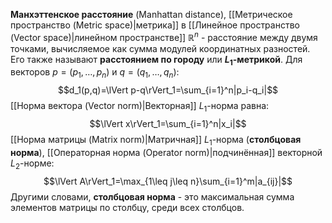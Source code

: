 **Манхэттенское расстояние** (Manhattan distance), [[Метрическое пространство (Metric space)|метрика]] в [[Линейное пространство (Vector space)|линейном пространстве]] $\mathbb{R}^n$ - расстояние между двумя точками, вычисляемое как сумма модулей координатных разностей. Его также называют **расстоянием по городу** или **$L_1$-метрикой**. Для векторов $p=(p_1,\dots,p_n)$ и $q=(q_1,\dots,q_n)$:$$d_1(p,q)=\lVert p-q\rVert_1=\sum_{i=1}^n|p_i-q_i|$$[[Норма вектора (Vector norm)|Векторная]] $L_1$-норма равна:$$\lVert x\rVert_1=\sum_{i=1}^n|x_i|$$[[Норма матрицы (Matrix norm)|Матричная]] $L_1$-норма (**столбцовая норма**), [[Операторная норма (Operator norm)|подчинённая]] векторной $L_2$-норме:$$\lVert A\rVert_1=\max_{1\leq j\leq n}\sum_{i=1}^m|a_{ij}|$$Другими словами, **столбцовая норма** - это максимальная сумма элементов матрицы по столбцу, среди всех столбцов.